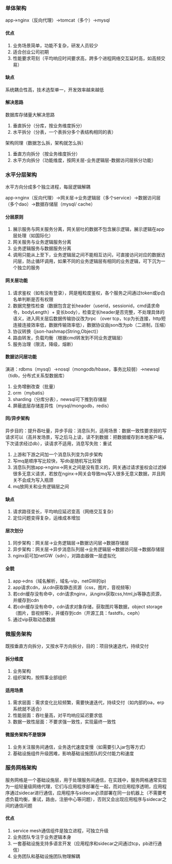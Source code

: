 ### 单体架构

app→nginx（反向代理）→tomcat（多个）→mysql

#### 优点

1. 业务场景简单，功能不复杂，研发人员较少
2. 适合创业公司初期
3. 性能要求苛刻（平均响应时间要求高，跨多个进程网络交互延时高，如高频交易）

#### 缺点

系统耦合性高，技术选型单一，开发效率越来越低

#### 解决思路

数据库存储量大解决思路

1. 垂直拆分（分库，按业务维度拆分）
2. 水平拆分（分表，一个表拆分多个表结构相同的表）

架构同理（数据怎么拆，架构就怎么拆）

1. 垂直方向拆分（按业务维度拆分）
2. 水平方向拆分（功能维度，按网关层-业务逻辑层-数据访问层拆分功能）



### 水平分层架构

水平方向分成多个独立进程，每层逻辑解耦

app→nginx（反向代理）→网关层→业务逻辑层（多个service）→数据访问层（多个dao）→数据存储层（mysql/ cache）

#### 分层原则

1. 展示服务与网关服务分离，网关层吐的数据不包含展示逻辑，展示逻辑在app层处理（如国际化）
2. 网关服务与业务逻辑服务分离
3. 业务逻辑服务与数据服务分离
4. 调用只能从上至下，业务逻辑层之间不能相互访问，可直接访问对应的数据访问层，防止循环调用，如果不同的业务逻辑层有相同的业务逻辑，可下沉为一个独立的服务

#### 网关层功能

1. 请求鉴权（如有没有登录），网是粗粒度鉴权，各个服务之间通过token或ip白名单判断是否有权限
2. 数据完整性检查（数据包含定长header（userid，sessionid，cmd请求命令，bodyLength）+ 变长body），检查定长header是否完整，不处理具体的语义，进入网关层后数据传输协议改为rpc （over tcp，tcp为长连接，http短连接连接效率低，数据传输效率低），数据协议由json改为pb（二进制，压缩）
3. 协议转换（json-hashmap(String,Object)）
4. 路由转发，负载均衡（根据cmd转发到不同业务逻辑层）
5. 服务治理（限流，降级，熔断）

#### 数据访问层功能

演进：rdbms（mysql）→nosql（mongodb/hbase，事务比较弱）→newsql（tidb，分布式关系型数据库）

1. 业务增删改查（批量）
2. orm（mybatis）
3. sharding（分库分表），newsql可下推到存储层
4. 屏蔽底层存储差异性（mysql/mongodb，redis）

#### 同/异步架构

异步目的：提升吞吐量，异步手段：消息队列，适用场景：数据一致性要求弱的写请求可以（高并发场景，写之后马上读，读不到数据：把数据缓存到本地客户端，下次请求经过db），读请求不适用，消息写失败：重试

1. 上游和下游之间加一个消息队列变为异步架构
2. 写mq是顺序写比较快，写db是随机写比较慢
3. 消息队列放app→nginx→网关之间是没有意义的，网关通过请求鉴权会过滤掉很多无意义请求，若放在nginx→网关会导致mq写入很多无意义数据，并且网关不会成为写入瓶颈
4. mq放网关和业务逻辑层之间

#### 缺点

1. 请求路径变长，平均响应延迟变高（网络交互复杂）
3. 定位问题变得复杂，运维成本增加

#### 层次划分

1. 同步架构：网关层→业务逻辑层→数据访问层→数据存储层
2. 异步架构：网关层→异步消息队列层→业务逻辑层→数据访问层→数据存储层
3. nginx前可加netGW（sdn），对路由器做一层虚拟化

#### 全貌

1. app→dns（域名解析，域名-vip，netGW的ip)
2. app请求cdn，从cdn获取静态资源（css，图片，音视频等）
3. 若cdn缓存没有命中，cdn请求nginx，从nginx获取css,html,js等静态资源，并缓存到cdn
4. 若cdn缓存没有命中，cdn请求对象存储，获取图片等数据，object storage（图片，音视频等），并缓存到cdn（开源工具：fastdfs，ceph）
5. 通过vip获取动态数据

### 微服务架构

既按垂直方向拆分，又按水平方向拆分，目的：项目快速迭代，持续交付

#### 拆分维度

1. 业务架构
2. 组织架构，按照事业部组织

#### 适用场景

1. 需求层面：需求变化比较频繁，需要快速迭代，持续交付（如内部的oa，erp系统就不适合）
2. 性能层面：吞吐量高，对平均响应延迟要求低
3. 数据一致性层面：不要求强一致性，实现最终一致性

#### 微服务架构不是银弹

1. 业务关注服务间通信，业务迭代速度变慢（如需要引入jar包等方式）
2. 基础设施组件升级困难，影响基础设施团队的交付能力和速度

### 服务网格架构

服务网格是一个基础设施层，用于处理服务间通信，在实践中，服务网格通常实现为一组轻量级网络代理，它们与应用程序部署在一起，而对应用程序透明，应用程序通过sidecar进行通信，应用程序与sidecar必须部署在同一台机器上（不需要考虑负载均衡，重试，路由，注册中心等问题），否则又会出现应用程序与sidecar之间的通信问题

#### 优点

1. service mesh通信组件是独立进程，可独立升级
2. 业务团队专注于业务逻辑本身
3. 一套基础设施支持多语言开发（应用程序和sidecar之间通过tcp，pb进行通信）
4. 业务团队和基础设施团队物理解耦

